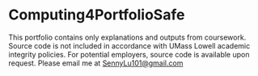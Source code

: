 # Computing4PortfolioSafe
This portfolio contains only explanations and outputs from coursework. 
Source code is not included in accordance with UMass Lowell academic integrity policies.
For potential employers, source code is available upon request. Please email me at SennyLu101@gmail.com
